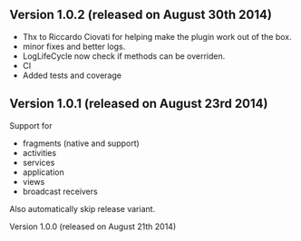 Version 1.0.2 (released on August 30th 2014)
-------------

* Thx to Riccardo Ciovati for helping make the plugin work out of the box.
* minor fixes and better logs.
* LogLifeCycle now check if methods can be overriden.
* CI
* Added tests and coverage

Version 1.0.1 (released on August 23rd 2014)
-------------

Support for 
* fragments (native and support)
* activities
* services
* application
* views
* broadcast receivers

Also automatically skip release variant.

Version 1.0.0 (released on August 21th 2014)
